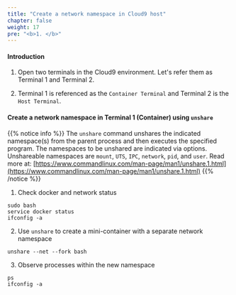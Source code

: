```yaml
---
title: "Create a network namespace in Cloud9 host"
chapter: false
weight: 17
pre: "<b>1. </b>"
---
```


#### Introduction

1. Open two terminals in the Cloud9 environment. Let's refer them as Terminal 1 and Terminal 2.

2. Terminal 1 is referenced as the `Container Terminal` and Terminal 2 is the `Host Terminal`.


#### Create a network namespace in Terminal 1 (Container) using `unshare`
{{% notice info %}}
The `unshare` command unshares the indicated namespace(s) from the parent process and then executes the specified program. The namespaces to be unshared are indicated via options. Unshareable namespaces are `mount`, `UTS`, `IPC`, `network`, `pid`, and `user`.
Read more at: [https://www.commandlinux.com/man-page/man1/unshare.1.html](https://www.commandlinux.com/man-page/man1/unshare.1.html)
{{% /notice %}}

1. Check docker and network status
```
sudo bash
service docker status
ifconfig -a
```

2. Use `unshare` to create a mini-container with a separate network namespace

```
unshare --net --fork bash
```

3. Observe processes within the new namespace

```
ps
ifconfig -a
```
